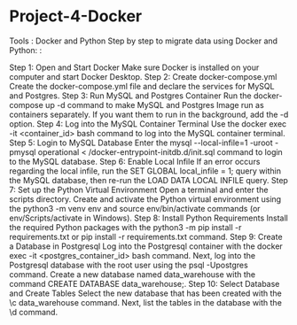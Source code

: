 # Project-4-Docker

Tools : Docker and Python
Step by step to migrate data using Docker and Python: :

Step 1: Open and Start Docker Make sure Docker is installed on your computer and start Docker Desktop.
Step 2: Create docker-compose.yml Create the docker-compose.yml file and declare the services for MySQL and Postgres.
Step 3: Run MySQL and Postgres Container Run the docker-compose up -d command to make MySQL and Postgres Image run as containers separately. If you want them to run in the background, add the -d option.
Step 4: Log into the MySQL Container Terminal Use the docker exec -it <container_id> bash command to log into the MySQL container terminal.
Step 5: Login to MySQL Database Enter the mysql --local-infile=1 -uroot -pmysql operational < /docker-entrypoint-initdb.d/init.sql command to login to the MySQL database.
Step 6: Enable Local Infile If an error occurs regarding the local infile, run the SET GLOBAL local_infile = 1; query within the MySQL database, then re-run the LOAD DATA LOCAL INFILE query.
Step 7: Set up the Python Virtual Environment Open a terminal and enter the scripts directory. Create and activate the Python virtual environment using the python3 -m venv env and source env/bin/activate commands (or env/Scripts/activate in Windows).
Step 8: Install Python Requirements Install the required Python packages with the python3 -m pip install -r requirements.txt or pip install -r requirements.txt command.
Step 9: Create a Database in Postgresql Log into the Postgresql container with the docker exec -it <postgres_container_id> bash command. Next, log into the Postgresql database with the root user using the psql -Upostgres command. Create a new database named data_warehouse with the command CREATE DATABASE data_warehouse;.
Step 10: Select Database and Create Tables Select the new database that has been created with the \c data_warehouse command. Next, list the tables in the database with the \d command.
